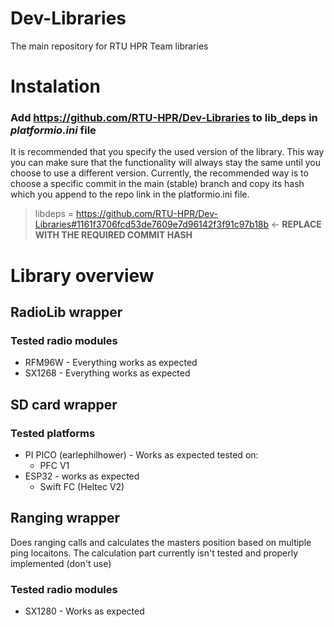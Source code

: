 # Dev-Libraries
The main repository for RTU HPR Team libraries

# Instalation
### Add **https://github.com/RTU-HPR/Dev-Libraries** to lib_deps in *platformio.ini* file
It is recommended that you specify the used version of the library. This way you can make sure that the functionality will always stay the same until you choose to use a different version.
Currently, the recommended way is to choose a specific commit in the main (stable) branch and copy its hash which you append to the repo link in the platformio.ini file.
> libdeps =
>   https://github.com/RTU-HPR/Dev-Libraries#1161f3706fcd53de7609e7d96142f3f91c97b18b   <- __REPLACE WITH THE REQUIRED COMMIT HASH__

# Library overview
## RadioLib wrapper
### Tested radio modules
- RFM96W - Everything works as expected
- SX1268 - Everything works as expected

## SD card wrapper
### Tested platforms
- PI PICO (earlephilhower) - Works as expected tested on:
    - PFC V1
- ESP32  - works as expected
    - Swift FC (Heltec V2)

## Ranging wrapper
Does ranging calls and calculates the masters position based on multiple ping locaitons.
The calculation part currently isn't tested and properly implemented (don't use)
### Tested radio modules
- SX1280 - Works as expected
